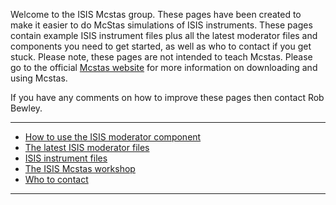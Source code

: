 
Welcome to the ISIS Mcstas group. These pages have been created to make it easier to do McStas simulations of ISIS instruments. These pages contain example ISIS instrument files plus all the latest moderator files and components you need to get started, as well as who to contact if you get stuck. Please note, these pages are not intended to teach Mcstas. Please go to the official [Mcstas website](http://mcstas.org/) for more information on downloading and using Mcstas. 

If you have any comments on how to improve these pages then contact Rob Bewley.


***


* [How to use the ISIS moderator component](https://github.com/ISISNeutronMuon/mcstas/wiki/How-to-Use-the-ISIS-moderator-component)
* [The latest ISIS moderator files](https://github.com/ISISNeutronMuon/mcstas/wiki/ISIS-Moderator-files)
* [ISIS instrument files](https://github.com/ISISNeutronMuon/mcstas/wiki/ISIS-instrument-files)
* [The ISIS Mcstas workshop](https://github.com/ISISNeutronMuon/mcstas/wiki/ISIS-Mcstas-workshop)
* [Who to contact](https://github.com/ISISNeutronMuon/mcstas/wiki/Who-to-contact)


***
